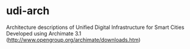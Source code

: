 # udi-arch
Architecture descriptions of Unified Digital Infrastructure for Smart Cities
Developed using Archimate 3.1 (http://www.opengroup.org/archimate/downloads.htm)

